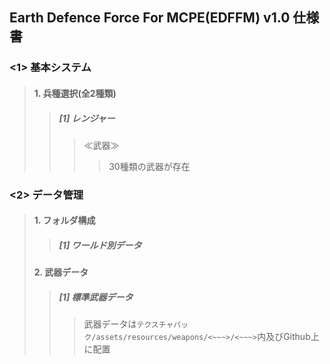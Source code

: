 ## Earth Defence Force For MCPE(EDFFM) v1.0 仕様書
### <1> 基本システム
> #### 1. 兵種選択(全2種類)
>> ##### [1] レンジャー
>>> ≪武器≫
>>>> 30種類の武器が存在

### <2> データ管理
> #### 1. フォルダ構成
>> ##### [1] ワールド別データ
> 
> #### 2. 武器データ
>> ##### [1] 標準武器データ
>>> 武器データは`テクスチャパック/assets/resources/weapons/<~~~>/<~~~>`内及びGithub上に配置